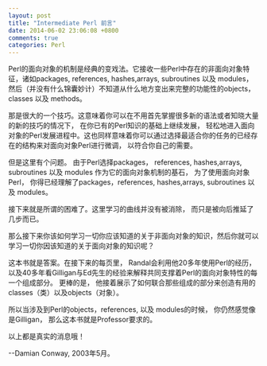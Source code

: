 ```yaml
---
layout: post
title: "Intermediate Perl 前言"
date: 2014-06-02 23:06:08 +0800
comments: true
categories: Perl
---
```

Perl的面向对象的机制是经典的变戏法。它接收一些Perl中存在的非面向对象特征，诸如packages, references, hashes,arrays, subroutines 以及 modules， 然后（并没有什么锦囊妙计）不知道从什么地方变出来完整的功能性的objects， classes 以及 methods。   

那是很大的一个技巧。这意味着你可以在不用首先掌握很多新的语法或者知晓大量的新的技巧的情况下， 在你已有的Perl知识的基础上继续发展， 轻松地进入面向对象的Perl发展进程中。这也同样意味着你可以通过选择最适合你的任务的已经存在的结构来对面向对象Perl进行微调， 以符合你自己的需要。  

但是这里有个问题。 由于Perl选择packages， references, hashes,arrays, subroutines 以及 modules 作为它的面向对象机制的基石， 为了使用面向对象Perl， 你得已经理解了packages，references, hashes,arrays, subroutines 以及 modules。   

接下来就是所谓的困难了。这里学习的曲线并没有被消除， 而只是被向后推延了几步而已。    

那么接下来你该如何学习一切你应该知道的关于非面向对象的知识，然后你就可以学习一切你因该知道的关于面向对象的知识呢？   

这本书就是答案。在接下来的每页里， Randal会利用他20多年使用Perl的经历， 以及40多年看Gilligan与Ed先生的经验来解释共同支撑着Perl的面向对象特性的每一个组成部分。 更棒的是， 他接着展示了如何联合那些组成的部分来创造有用的classes（类）以及objects（对象）。   

所以当涉及到Perl的objects，references, 以及 modules的时候， 你仍然感觉像是Gilligan， 那么这本书就是Professor要求的。  

以上都是真实的消息哦！   

--Damian Conway, 2003年5月。                                                             
                                                                
                                                                 

